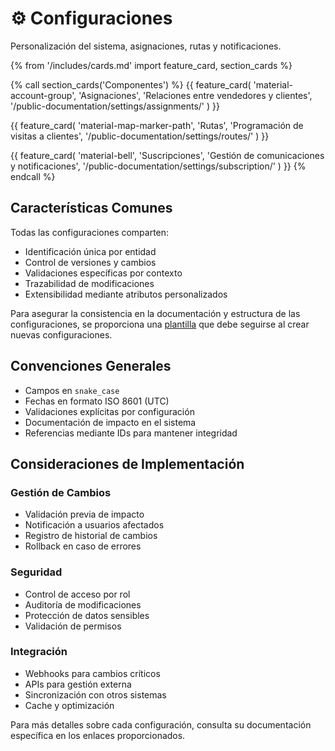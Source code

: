 # ⚙️ Configuraciones

Personalización del sistema, asignaciones, rutas y notificaciones.

{% from '/includes/cards.md' import feature_card, section_cards %}

{% call section_cards('Componentes') %}
{{ feature_card(
    'material-account-group',
    'Asignaciones',
    'Relaciones entre vendedores y clientes',
    '/public-documentation/settings/assignments/'
) }}

{{ feature_card(
    'material-map-marker-path',
    'Rutas',
    'Programación de visitas a clientes',
    '/public-documentation/settings/routes/'
) }}

{{ feature_card(
    'material-bell',
    'Suscripciones',
    'Gestión de comunicaciones y notificaciones',
    '/public-documentation/settings/subscription/'
) }}
{% endcall %}

## Características Comunes

Todas las configuraciones comparten:

- Identificación única por entidad
- Control de versiones y cambios
- Validaciones específicas por contexto
- Trazabilidad de modificaciones
- Extensibilidad mediante atributos personalizados

Para asegurar la consistencia en la documentación y estructura de las configuraciones, se proporciona una [plantilla](./_template.md) que debe seguirse al crear nuevas configuraciones.

## Convenciones Generales

- Campos en `snake_case`
- Fechas en formato ISO 8601 (UTC)
- Validaciones explícitas por configuración
- Documentación de impacto en el sistema
- Referencias mediante IDs para mantener integridad


## Consideraciones de Implementación

### Gestión de Cambios

- Validación previa de impacto
- Notificación a usuarios afectados
- Registro de historial de cambios
- Rollback en caso de errores

### Seguridad

- Control de acceso por rol
- Auditoría de modificaciones
- Protección de datos sensibles
- Validación de permisos

### Integración

- Webhooks para cambios críticos
- APIs para gestión externa
- Sincronización con otros sistemas
- Cache y optimización

Para más detalles sobre cada configuración, consulta su documentación específica en los enlaces proporcionados. 